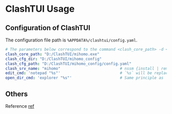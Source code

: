 # ClashTUI Usage

## Configuration of ClashTUI

The configuration file path is `%APPDATA%/clashtui/config.yaml`.

```yaml
# The parameters below correspond to the command <clash_core_path> -d <clash_cfg_dir> -f <clash_cfg_path>
clash_core_path: "D:/ClashTUI/mihomo.exe"
clash_cfg_dir: "D:/ClashTUI/mihomo_config"
clash_cfg_path: "D:/ClashTUI/mihomo_config/config.yaml"
clash_srv_name: "mihomo"                          # nssm {install | remove | restart | stop | edit} <clash_srv_name>
edit_cmd: 'notepad "%s"'                          # `%s` will be replaced with the corresponding file path. If empty, the file will be opened using the default method.
open_dir_cmd: 'explorer "%s"'                     # Same principle as `edit_cmd`
```

## Others

Reference [ref](../clashtui_usage.md)
